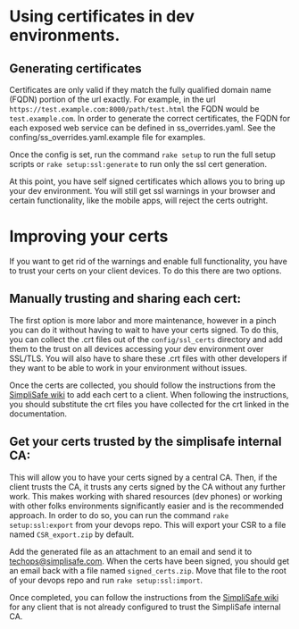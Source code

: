 # Using certificates in dev environments.

## Generating certificates
Certificates are only valid if they match the fully qualified domain name (FQDN) portion of the url exactly.  For example, in the url `https://test.example.com:8000/path/test.html` the FQDN would be `test.example.com`.  In order to generate the correct certificates, the FQDN for each exposed web service can be defined in ss_overrides.yaml.  See the confing/ss_overrides.yaml.example file for examples.

Once the config is set, run the command `rake setup` to run the full setup scripts or `rake setup:ssl:generate` to run only the ssl cert generation.

At this point, you have self signed certificates which allows you to bring up your dev environment.  You will still get ssl warnings in your browser and certain functionality, like the mobile apps, will reject the certs outright.


# Improving your certs

If you want to get rid of the warnings and enable full functionality, you have to trust your certs on your client devices.  To do this there are two options.

## Manually trusting and sharing each cert:

The first option is more labor and more maintenance, however in a pinch you can do it without having to wait to have your certs signed.  To do this, you can collect the .crt files out of the `config/ssl_certs` directory and add them to the trust on all devices accessing your dev environment over SSL/TLS.  You will also have to share these .crt files with other developers if they want to be able to work in your environment without issues.

Once the certs are collected, you should follow the instructions from the [SimpliSafe wiki](https://simplisafe.atlassian.net/wiki/display/IT/Trusting+the+SimpliSafe+Internal+CA) to add each cert to a client.  When following the instructions, you should substitute the crt files you have collected for the crt linked in the documentation.

## Get your certs trusted by the simplisafe internal CA:

This will allow you to have your certs signed by a central CA.  Then, if the client trusts the CA, it trusts any certs signed by the CA without any further work.  This makes working with shared resources (dev phones) or working with other folks environments significantly easier and is the recommended approach.  In order to do so, you can run the command `rake setup:ssl:export` from your devops repo.  This will export your CSR to a file named `CSR_export.zip` by default.

Add the generated file as an attachment to an email and send it to techops@simplisafe.com.  When the certs have been signed, you should get an email back with a file named `signed_certs.zip`.  Move that file to the root of your devops repo and run `rake setup:ssl:import`.

Once completed, you can follow the instructions from the [SimpliSafe wiki](https://simplisafe.atlassian.net/wiki/display/IT/Trusting+the+SimpliSafe+Internal+CA) for any client that is not already configured to trust the SimpliSafe internal CA.